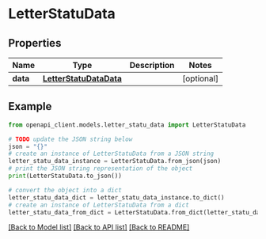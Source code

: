 # LetterStatuData


## Properties

Name | Type | Description | Notes
------------ | ------------- | ------------- | -------------
**data** | [**LetterStatuDataData**](LetterStatuDataData.md) |  | [optional]

## Example

```python
from openapi_client.models.letter_statu_data import LetterStatuData

# TODO update the JSON string below
json = "{}"
# create an instance of LetterStatuData from a JSON string
letter_statu_data_instance = LetterStatuData.from_json(json)
# print the JSON string representation of the object
print(LetterStatuData.to_json())

# convert the object into a dict
letter_statu_data_dict = letter_statu_data_instance.to_dict()
# create an instance of LetterStatuData from a dict
letter_statu_data_from_dict = LetterStatuData.from_dict(letter_statu_data_dict)
```
[[Back to Model list]](../README.md#documentation-for-models) [[Back to API list]](../README.md#documentation-for-api-endpoints) [[Back to README]](../README.md)
